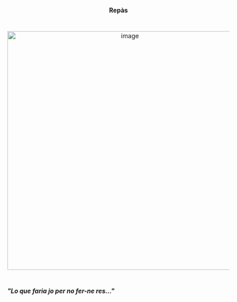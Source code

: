 <p align="center">
  <strong>Repàs</strong>
</p>

#  

<p align="center">
  <img width="540" height="540" alt="image" src="https://github.com/user-attachments/assets/432469b5-369c-41a8-b6ac-73ab6e4fd47b" />
</p>

#    

***"Lo que faria jo per no fer-ne res..."***
#   



